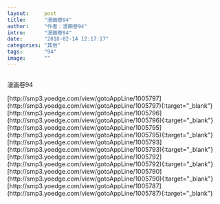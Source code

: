 ```yaml
---
layout:     post
title:      "漫画卷94"
author:     "作者：漫画卷94"
intro:      "漫画卷94"
date:       "2018-02-14 12:17:17"
categories: "其他"
tags:       "94"
image:      ""
---
```

<div style="text-align: center">
<p><img src=""/></p>
</div>
<p class="post-meta">
<span>漫画卷94</span>
</p>
[http://smp3.yoedge.com/view/gotoAppLine/1005797](http://smp3.yoedge.com/view/gotoAppLine/1005797){:target="_blank"}
[http://smp3.yoedge.com/view/gotoAppLine/1005796](http://smp3.yoedge.com/view/gotoAppLine/1005796){:target="_blank"}
[http://smp3.yoedge.com/view/gotoAppLine/1005795](http://smp3.yoedge.com/view/gotoAppLine/1005795){:target="_blank"}
[http://smp3.yoedge.com/view/gotoAppLine/1005793](http://smp3.yoedge.com/view/gotoAppLine/1005793){:target="_blank"}
[http://smp3.yoedge.com/view/gotoAppLine/1005792](http://smp3.yoedge.com/view/gotoAppLine/1005792){:target="_blank"}
[http://smp3.yoedge.com/view/gotoAppLine/1005790](http://smp3.yoedge.com/view/gotoAppLine/1005790){:target="_blank"}
[http://smp3.yoedge.com/view/gotoAppLine/1005787](http://smp3.yoedge.com/view/gotoAppLine/1005787){:target="_blank"}


